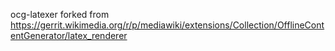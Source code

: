 ocg-latexer forked from https://gerrit.wikimedia.org/r/p/mediawiki/extensions/Collection/OfflineContentGenerator/latex_renderer
